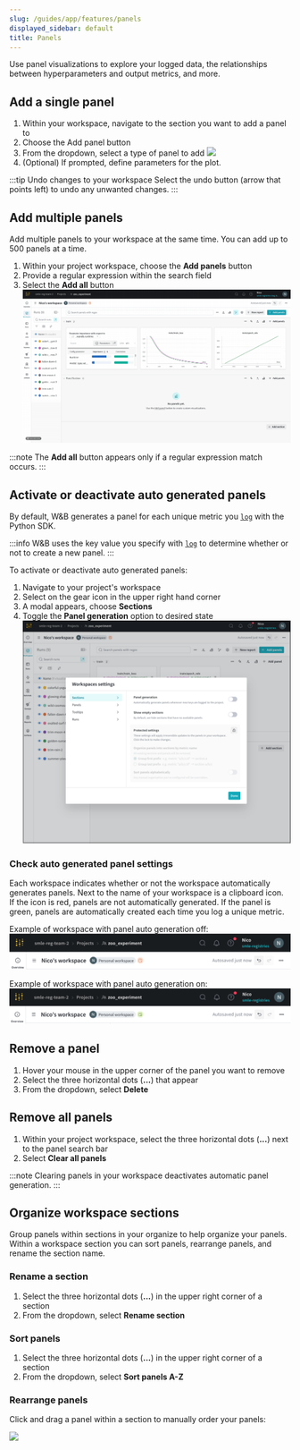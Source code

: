 ```yaml
---
slug: /guides/app/features/panels
displayed_sidebar: default
title: Panels
---
```


Use panel visualizations to explore your logged data, the relationships between hyperparameters and output metrics, and more. 

## Add a single panel

1. Within your workspace, navigate to the section you want to add a panel to
2. Choose the Add panel button
3. From the dropdown, select a type of panel to add
![](/images/app_ui/add_single_panel.gif) 
4. (Optional) If prompted, define parameters for the plot. 


:::tip Undo changes to your workspace
Select the undo button (arrow that points left) to undo any unwanted changes.
:::

## Add multiple panels
Add multiple panels to your workspace at the same time. You can add up to 500 panels at a time.

1. Within your project workspace, choose the **Add panels** button
2. Provide a regular expression within the search field
3. Select the **Add all** button
![](/images/app_ui/bulk_panels.gif)

:::note
The **Add all** button appears only if a regular expression match occurs.
:::



## Activate or deactivate auto generated panels

By default, W&B generates a panel for each unique metric you [`log`](../../../../ref/python/log.md) with the Python SDK. 

:::info
W&B uses the key value you specify with [`log`](../../../../ref/python/log.md) to determine whether or not to create a new panel. 
:::

To activate or deactivate auto generated panels:

1. Navigate to your project's workspace
2. Select on the gear icon in the upper right hand corner
3. A modal appears, choose **Sections**
4. Toggle the **Panel generation** option to desired state
![](/images/app_ui/panel_generation.png)

### Check auto generated panel settings
Each workspace indicates whether or not the workspace automatically generates panels. Next to the name of your workspace is a clipboard icon. If the icon is red, panels are not automatically generated. If the panel is green, panels are automatically created each time you log a unique metric.

Example of workspace with panel auto generation off:
![](/images/app_ui/auto_panel_off.png)

Example of workspace with panel auto generation on:
![](/images/app_ui/auto_panel_on.png)


## Remove a panel

1. Hover your mouse in the upper corner of the panel you want to remove
2. Select the three horizontal dots (**...**) that appear
3. From the dropdown, select **Delete**

## Remove all panels

1. Within your project workspace, select the three horizontal dots (**...**) next to the panel search bar
2. Select **Clear all panels**

:::note
Clearing panels in your workspace deactivates automatic panel generation.
:::

<!-- ## Add a section -->

<!-- Delete a section -->

## Organize workspace sections

Group panels within sections in your organize to help organize your panels. Within a workspace section you can sort panels, rearrange panels, and rename the section name.

### Rename a section
1. Select the three horizontal dots (**...**) in the upper right corner of a section
2. From the dropdown, select **Rename section**

### Sort panels
1. Select the three horizontal dots (**...**) in the upper right corner of a section
2. From the dropdown, select **Sort panels A-Z** 

### Rearrange panels

Click and drag a panel within a section to manually order your panels:

![](/images/app_ui/rearrange_panels.gif)